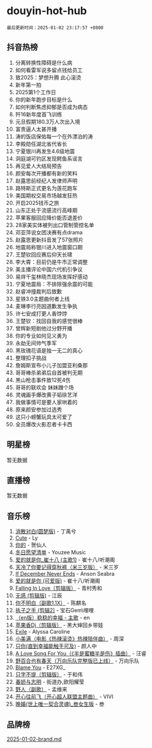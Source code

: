 # douyin-hot-hub

`最后更新时间：2025-01-02 23:17:57 +0800`

## 抖音热榜

1. 分离转换性障碍是什么病
1. 如何看雷军说多留点钱给员工
1. 致2025：梦想升腾 此心滚烫
1. 新年第一拍
1. 2025第1个工作日
1. 你的新年跑步目标是什么
1. 如何判断焦虑抑郁是否成为病态
1. 歼16新年度首飞训练
1. 元旦假期180.3万人次出入境
1. 富贵逼人太甚开播
1. 涛的饭店保佑每一个在外漂泊的涛
1. 李殿勋任湖北省代省长
1. 宁夏银川再发生4.6级地震
1. 洞庭湖可钓区发现鳄鱼系谣言
1. 再见爱人大结局预告
1. 颜安每次开播都有新的笑料
1. 赵露思前经纪人发律师声明
1. 路特斯正式更名为莲花跑车
1. 美国期权交易市场越发狂热
1. 开启2025钱币之旅
1. 山东正处于流感流行高峰期
1. 苹果客服回应降价能否退差价
1. 28家美实体被列出口管制管控名单
1. 邓亚萍说女团决赛有点drama
1. 赵露思更新抖音发了57张照片
1. 地震局称银川进入地震窗口期
1. 王楚钦回应赛后仰天长啸
1. 李大霄：目前仍是牛市正常调整
1. 美主播评论中国六代机引争议
1. 易烊千玺林晓杰现场发挥好感动
1. 宁夏地震局：不排除强余震的可能
1. 赵睿冲撞裁判后致歉
1. 星铁3.0主题曲何者上线
1. 麦琳李行亮因道歉发生争执
1. 许七安成打更人香饽饽
1. 王楚钦：找回自我的感觉很棒
1. 曾辉新短剧他过分野开播
1. 你的专业如何见义勇为
1. 永劫无间帅气季军
1. 黑玫瑰花语是独一无二的真心
1. 整理扣子挑战
1. 詹姆斯宣布小儿子加盟亚利桑那
1. 哥哥棒杀弟弟后自首被判无期
1. 黑山枪击事件致12死4伤
1. 哥哥的联欢会 妹妹蹭个场
1. 灵魂画手爆改黄子韬徐艺洋
1. 我做事情可是要人家哄着的
1. 原来颜安参加过选秀
1. 这只小螃蟹玩具太可爱了
1. 全员爆改火影忍者卡卡西

## 明星榜

暂无数据

## 直播榜

暂无数据

## 音乐榜

1. [消散对白(圆梦版)](https://sf5-hl-cdn-tos.douyinstatic.com/obj/tos-cn-ve-2774/og4jB5I5IizzoZVAAAzWgBMAsMDWoArfwBOiFs) - 丁禹兮
1. [Cute](https://sf5-hl-cdn-tos.douyinstatic.com/obj/tos-cn-ve-2774/o4IbIzHWKAAB4wsS5qMBRiiAlEBGTpQRNfFvuo) - Ly
1. [你的](https://sf5-hl-cdn-tos.douyinstatic.com/obj/tos-cn-ve-2774/oYuIeKf42jB7sEV6B2upMdpYAgfrQWj0FeRegh) - 贺仙人
1. [冬日愿望清单](https://sf5-hl-cdn-tos.douyinstatic.com/obj/tos-cn-ve-2774/oIIgUOeamCFCVAzxN6MFRLIBlLGpUqQxeeHrLE) - Youzee Music
1. [爱的就是你_崔十八 (主歌1)](https://sf5-hl-cdn-tos.douyinstatic.com/obj/tos-cn-ve-2774/oI5BO5DhFZ6UTcNCnZaOCBLtZ7WIMQGfgnXf5E) - 崔十八/听潮阁
1. [天冷了你要记得穿秋裤（米三岁版）](https://sf5-hl-cdn-tos.douyinstatic.com/obj/tos-cn-ve-2774/oQlIwVIDWiZ6BQilAorS7MA0AgCkQDvcZAdm1) - 米三岁
1. [If December Never Ends](https://sf5-hl-cdn-tos.douyinstatic.com/obj/tos-cn-ve-2774/oY1IQMoTgCFIBg8RZifyqlBBt1UFgitTYmxeOS) - Anson Seabra
1. [爱的就是你 (可爱版)](https://sf5-hl-cdn-tos.douyinstatic.com/obj/tos-cn-ve-2774/oUqhQCEDLSfAvtzJyn8ftTCYGmF5jZCXNqB3Pg) - 崔十八/听潮阁
1. [Falling In Love（剪辑版）](https://sf5-hl-cdn-tos.douyinstatic.com/obj/tos-cn-ve-2774/o8ajpA8zzgBPahbBIO8AcKGBLJezFCRd1wfP9f) - 青村秀和
1. [无感 (剪辑版)](https://sf5-hl-cdn-tos.douyinstatic.com/obj/tos-cn-ve-2774/o0eIsUzJBDlQaQFC5OFlgbMEZC1TFYBftOBn6p) - 江辰
1. [你不明白（副歌1.1X）](https://sf5-hl-cdn-tos.douyinstatic.com/obj/tos-cn-ve-2774/o4LBQK7fIoonFBCeIzPNZvHDgEDtQ2ErnrKvM1) - 陈麒名
1. [执子之手 (剪辑2)](https://sf5-hl-cdn-tos.douyinstatic.com/obj/tos-cn-ve-2774/oUoZLQjCc31XzqsBnBQUNgeKtYPBcgbFDwtfcu) - 宝石Gem\哩哩
1. [（en版）稳稳的幸福 - 主歌](https://sf6-cdn-tos.douyinstatic.com/obj/tos-cn-ve-2774/o8iWyyKzqBLzARVHi7IABsCAo4QfMIu6WbRwIB) - en
1. [苹果香Dj（剪辑版）](https://sf5-hl-cdn-tos.douyinstatic.com/obj/tos-cn-ve-2774/oEeIEQbYGAOspCTRAIeYF4Ok8LgZ8NBaRe4ztR) - 黑大婶回乡带娃
1. [Exile](https://sf5-hl-cdn-tos.douyinstatic.com/obj/tos-cn-ve-2774/oYj4gAQTknKE3WW0Je8KGmQ7z1cA4FefwtbufD) - Alyssa Caroline
1. [小美满（电影《热辣滚烫》热辣陪伴曲）](https://sf5-hl-cdn-tos.douyinstatic.com/obj/tos-cn-ve-2774/o0GAn2lSgfZIDUgtevCGDQYnFg4CwnrBaxbTZL) - 周深
1. [只你(直到幸福能触手可及)](https://sf5-hl-cdn-tos.douyinstatic.com/obj/tos-cn-ve-2774/o0lBkRDzFTeaVSUz3ZZSCBVtZ5DIMQGfgmEAuE) - 颜人中
1. [A Love Song For You（《半是蜜糖半是伤》插曲）](https://sf5-hl-cdn-tos.douyinstatic.com/obj/tos-cn-ve-2774/oYxyhTA1TAQIDBfsKgMUuSiIdwW8QuNqrabzhC) - 汪睿
1. [野百合也有春天（万向乐队完整版已上线）](https://sf3-cdn-tos.douyinstatic.com/obj/tos-cn-ve-2774/oMnUxhRAMiAGBqDtIPBQ7ACYQZFlJCftcgeDJE) - 万向乐队
1. [Blame You](https://sf5-hl-cdn-tos.douyinstatic.com/obj/tos-cn-ve-2774/oAceIDVL0BC2DJC0Qwi8AZnQAtBgZBbMMpfdzi) - E27XG_
1. [只字不提（剪辑版）](https://sf3-cdn-tos.douyinstatic.com/obj/tos-cn-ve-2774/oksAG6j7NrZche9tfaCOLIUzFggDhgaBMCtGsG) - 于和伟
1. [春娇与志明](https://sf6-cdn-tos.douyinstatic.com/obj/tos-cn-ve-2774/e530d8fceb7044b39707d7f9ff54add1) - 街道办,欧阳耀莹
1. [野人（副歌）](https://sf5-hl-cdn-tos.douyinstatic.com/obj/tos-cn-ve-2774/oEMEdMzeVrzYSP90sfALIeYZQKYeWlsZpAGfr9) - 孟维来
1. [开心往前飞（开心超人联盟主题曲）](https://sf5-hl-cdn-tos.douyinstatic.com/obj/tos-cn-ve-2774/9d8fb7c82cf1421fb93a9fe925275e0a) - VIVI
1. [晚婚(世上唯一契合灵魂)_叁女生版](https://sf5-hl-cdn-tos.douyinstatic.com/obj/tos-cn-ve-2774/os2TDfuHtEXCYYXJwVngFBuNQOZVCQDy9Aqexu) - 叁

## 品牌榜

[2025-01-02-brand.md](2025-01-02-brand.md)
